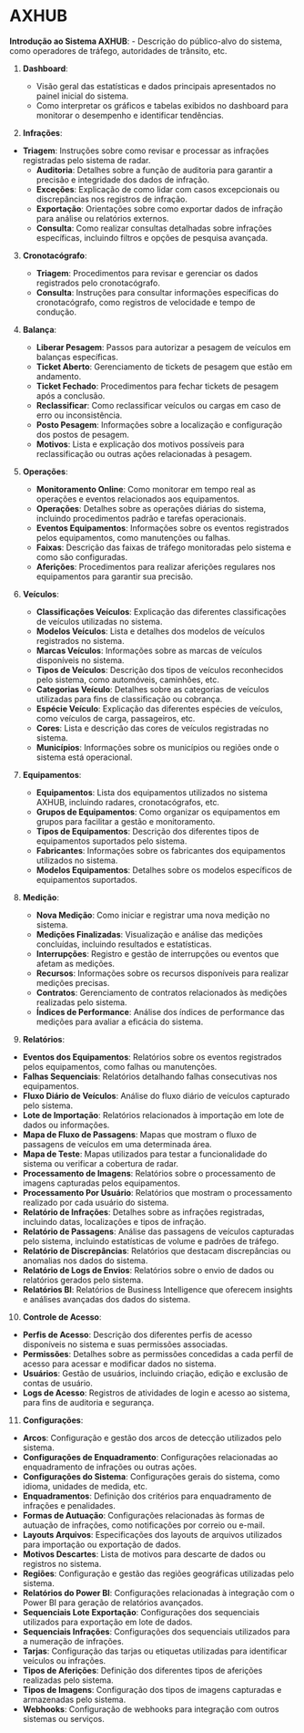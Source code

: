 # AXHUB
**Introdução ao Sistema AXHUB**:
    - Descrição do público-alvo do sistema, como operadores de tráfego, autoridades de trânsito, etc.

1. **Dashboard**:
    - Visão geral das estatísticas e dados principais apresentados no painel inicial do sistema.
    - Como interpretar os gráficos e tabelas exibidos no dashboard para monitorar o desempenho e identificar tendências.

2. **Infrações**:
- **Triagem**: Instruções sobre como revisar e processar as infrações registradas pelo sistema de radar.
  - **Auditoria**: Detalhes sobre a função de auditoria para garantir a precisão e integridade dos dados de infração.
  - **Exceções**: Explicação de como lidar com casos excepcionais ou discrepâncias nos registros de infração.
  - **Exportação**: Orientações sobre como exportar dados de infração para análise ou relatórios externos.
  - **Consulta**: Como realizar consultas detalhadas sobre infrações específicas, incluindo filtros e opções de pesquisa avançada.

3. **Cronotacógrafo**:
    - **Triagem**: Procedimentos para revisar e gerenciar os dados registrados pelo cronotacógrafo.
    - **Consulta**: Instruções para consultar informações específicas do cronotacógrafo, como registros de velocidade e tempo de condução.

4. **Balança**:
    - **Liberar Pesagem**: Passos para autorizar a pesagem de veículos em balanças específicas.
    - **Ticket Aberto**: Gerenciamento de tickets de pesagem que estão em andamento.
    - **Ticket Fechado**: Procedimentos para fechar tickets de pesagem após a conclusão.
    - **Reclassificar**: Como reclassificar veículos ou cargas em caso de erro ou inconsistência.
    - **Posto Pesagem**: Informações sobre a localização e configuração dos postos de pesagem.
    - **Motivos**: Lista e explicação dos motivos possíveis para reclassificação ou outras ações relacionadas à pesagem.

5. **Operações**:
    - **Monitoramento Online**: Como monitorar em tempo real as operações e eventos relacionados aos equipamentos.
    - **Operações**: Detalhes sobre as operações diárias do sistema, incluindo procedimentos padrão e tarefas operacionais.
    - **Eventos Equipamentos**: Informações sobre os eventos registrados pelos equipamentos, como manutenções ou falhas.
    - **Faixas**: Descrição das faixas de tráfego monitoradas pelo sistema e como são configuradas.
    - **Aferições**: Procedimentos para realizar aferições regulares nos equipamentos para garantir sua precisão.

6. **Veículos**:
    - **Classificações Veículos**: Explicação das diferentes classificações de veículos utilizadas no sistema.
    - **Modelos Veículos**: Lista e detalhes dos modelos de veículos registrados no sistema.
    - **Marcas Veículos**: Informações sobre as marcas de veículos disponíveis no sistema.
    - **Tipos de Veículos**: Descrição dos tipos de veículos reconhecidos pelo sistema, como automóveis, caminhões, etc.
    - **Categorias Veículo**: Detalhes sobre as categorias de veículos utilizadas para fins de classificação ou cobrança.
    - **Espécie Veículo**: Explicação das diferentes espécies de veículos, como veículos de carga, passageiros, etc.
    - **Cores**: Lista e descrição das cores de veículos registradas no sistema.
    - **Municípios**: Informações sobre os municípios ou regiões onde o sistema está operacional.

7. **Equipamentos**:
    - **Equipamentos**: Lista dos equipamentos utilizados no sistema AXHUB, incluindo radares, cronotacógrafos, etc.
    - **Grupos de Equipamentos**: Como organizar os equipamentos em grupos para facilitar a gestão e monitoramento.
    - **Tipos de Equipamentos**: Descrição dos diferentes tipos de equipamentos suportados pelo sistema.
    - **Fabricantes**: Informações sobre os fabricantes dos equipamentos utilizados no sistema.
    - **Modelos Equipamentos**: Detalhes sobre os modelos específicos de equipamentos suportados.

8. **Medição**:
    - **Nova Medição**: Como iniciar e registrar uma nova medição no sistema.
    - **Medições Finalizadas**: Visualização e análise das medições concluídas, incluindo resultados e estatísticas.
    - **Interrupções**: Registro e gestão de interrupções ou eventos que afetam as medições.
    - **Recursos**: Informações sobre os recursos disponíveis para realizar medições precisas.
    - **Contratos**: Gerenciamento de contratos relacionados às medições realizadas pelo sistema.
    - **Índices de Performance**: Análise dos índices de performance das medições para avaliar a eficácia do sistema.


9. **Relatórios**:
- **Eventos dos Equipamentos**: Relatórios sobre os eventos registrados pelos equipamentos, como falhas ou manutenções.
- **Falhas Sequenciais**: Relatórios detalhando falhas consecutivas nos equipamentos.
- **Fluxo Diário de Veículos**: Análise do fluxo diário de veículos capturado pelo sistema.
- **Lote de Importação**: Relatórios relacionados à importação em lote de dados ou informações.
- **Mapa de Fluxo de Passagens**: Mapas que mostram o fluxo de passagens de veículos em uma determinada área.
- **Mapa de Teste**: Mapas utilizados para testar a funcionalidade do sistema ou verificar a cobertura de radar.
- **Processamento de Imagens**: Relatórios sobre o processamento de imagens capturadas pelos equipamentos.
- **Processamento Por Usuário**: Relatórios que mostram o processamento realizado por cada usuário do sistema.
- **Relatório de Infrações**: Detalhes sobre as infrações registradas, incluindo datas, localizações e tipos de infração.
- **Relatório de Passagens**: Análise das passagens de veículos capturadas pelo sistema, incluindo estatísticas de volume e padrões de tráfego.
- **Relatório de Discrepâncias**: Relatórios que destacam discrepâncias ou anomalias nos dados do sistema.
- **Relatório de Logs de Envios**: Relatórios sobre o envio de dados ou relatórios gerados pelo sistema.
- **Relatórios BI**: Relatórios de Business Intelligence que oferecem insights e análises avançadas dos dados do sistema.

10. **Controle de Acesso**:
- **Perfis de Acesso**: Descrição dos diferentes perfis de acesso disponíveis no sistema e suas permissões associadas.
- **Permissões**: Detalhes sobre as permissões concedidas a cada perfil de acesso para acessar e modificar dados no sistema.
- **Usuários**: Gestão de usuários, incluindo criação, edição e exclusão de contas de usuário.
- **Logs de Acesso**: Registros de atividades de login e acesso ao sistema, para fins de auditoria e segurança.

11. **Configurações**:
- **Arcos**: Configuração e gestão dos arcos de detecção utilizados pelo sistema.
- **Configurações de Enquadramento**: Configurações relacionadas ao enquadramento de infrações ou outras ações.
- **Configurações do Sistema**: Configurações gerais do sistema, como idioma, unidades de medida, etc.
- **Enquadramentos**: Definição dos critérios para enquadramento de infrações e penalidades.
- **Formas de Autuação**: Configurações relacionadas às formas de autuação de infrações, como notificações por correio ou e-mail.
- **Layouts Arquivos**: Especificações dos layouts de arquivos utilizados para importação ou exportação de dados.
- **Motivos Descartes**: Lista de motivos para descarte de dados ou registros no sistema.
- **Regiões**: Configuração e gestão das regiões geográficas utilizadas pelo sistema.
- **Relatórios do Power BI**: Configurações relacionadas à integração com o Power BI para geração de relatórios avançados.
- **Sequenciais Lote Exportação**: Configurações dos sequenciais utilizados para exportação em lote de dados.
- **Sequenciais Infrações**: Configurações dos sequenciais utilizados para a numeração de infrações.
- **Tarjas**: Configuração das tarjas ou etiquetas utilizadas para identificar veículos ou infrações.
- **Tipos de Aferições**: Definição dos diferentes tipos de aferições realizadas pelo sistema.
- **Tipos de Imagens**: Configuração dos tipos de imagens capturadas e armazenadas pelo sistema.
- **Webhooks**: Configuração de webhooks para integração com outros sistemas ou serviços.

